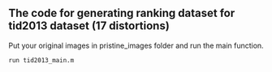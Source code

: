 
## The code for generating ranking dataset for tid2013 dataset (17 distortions)

Put your original images in pristine_images folder and run the main function.

```
run tid2013_main.m

```




